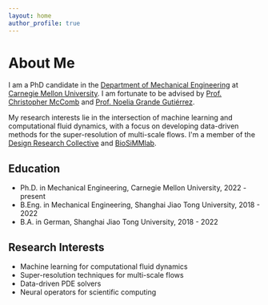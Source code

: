 ```yaml
---
layout: home
author_profile: true
---
```


# About Me

I am a PhD candidate in the [Department of Mechanical Engineering](https://www.meche.engineering.cmu.edu/index.html) at [Carnegie Mellon University](https://www.cmu.edu/). I am fortunate to be advised by [Prof. Christopher McComb](https://engineering.cmu.edu/directory/bios/mccomb-christopher.html) and [Prof. Noelia Grande Gutiérrez](https://www.meche.engineering.cmu.edu/directory/bios/grande-gutierrez-noelia.html).

My research interests lie in the intersection of machine learning and computational fluid dynamics, with a focus on developing data-driven methods for the super-resolution of multi-scale flows. I'm a member of the [Design Research Collective](https://cmudrc.github.io/) and [BioSiMMlab](https://www.meche.engineering.cmu.edu/faculty/gutierrez-biosimm-lab.html).

## Education

* Ph.D. in Mechanical Engineering, Carnegie Mellon University, 2022 - present
* B.Eng. in Mechanical Engineering, Shanghai Jiao Tong University, 2018 - 2022
* B.A. in German, Shanghai Jiao Tong University, 2018 - 2022

## Research Interests

- Machine learning for computational fluid dynamics
- Super-resolution techniques for multi-scale flows
- Data-driven PDE solvers
- Neural operators for scientific computing
